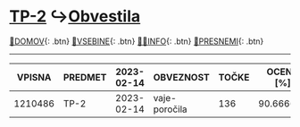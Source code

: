 # [TP-2](../index.md) ↪[Obvestila](./index.md) 

[🏡DOMOV](../index.md){: .btn}
[📝VSEBINE](../Vsebine/index.md){: .btn}
[👨‍🎓INFO](../info.md){: .btn}
[💾PRESNEMI](../Presnemi/index.md){: .btn}

---
 
| VPISNA | PREDMET | 2023-02-14 | OBVEZNOST | TOČKE | OCENA [%] |
| ---- | ---- | ---- | ---- | ---- | ---- |
| 1210486 | TP-2 | 2023-02-14 | vaje-poročila | 136 | 90.666667 |


